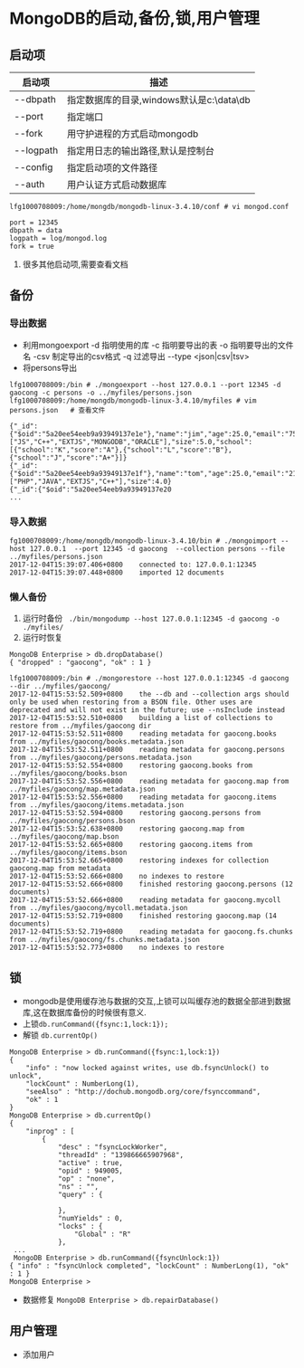 


# MongoDB的启动,备份,锁,用户管理

## 启动项
|启动项| 描述 |
|----|----|
|--dbpath| 指定数据库的目录,windows默认是c:\data\db|
|--port|指定端口|
|--fork|用守护进程的方式启动mongodb|
|--logpath|指定用日志的输出路径,默认是控制台|
|--config|指定启动项的文件路径|
|--auth|用户认证方式启动数据库|

```
lfg1000708009:/home/mongdb/mongodb-linux-3.4.10/conf # vi mongod.conf 

port = 12345
dbpath = data
logpath = log/mongod.log
fork = true

```
1. 很多其他启动项,需要查看文档

## 备份

### 导出数据
* 利用mongoexport
-d 指明使用的库
-c 指明要导出的表
-o 指明要导出的文件名
-csv 制定导出的csv格式
-q 过滤导出
--type <json|csv|tsv>
* 将persons导出
```
lfg1000708009:/bin # ./mongoexport --host 127.0.0.1 --port 12345 -d gaocong -c persons -o ../myfiles/persons.json
lfg1000708009:/home/mongdb/mongodb-linux-3.4.10/myfiles # vim persons.json   # 查看文件

{"_id":{"$oid":"5a20ee54eeb9a93949137e1e"},"name":"jim","age":25.0,"email":"75431457@qq.com","c":89.0,"m":96.0,"e":87.0,"country":"USA","books":["JS","C++","EXTJS","MONGODB","ORACLE"],"size":5.0,"school":[{"school":"K","score":"A"},{"school":"L","score":"B"},{"school":"J","score":"A+"}]}
{"_id":{"$oid":"5a20ee54eeb9a93949137e1f"},"name":"tom","age":25.0,"email":"214557457@qq.com","c":75.0,"m":66.0,"e":97.0,"country":"USA","books":["PHP","JAVA","EXTJS","C++"],"size":4.0}
{"_id":{"$oid":"5a20ee54eeb9a93949137e20
...
```

### 导入数据
```
fg1000708009:/home/mongdb/mongodb-linux-3.4.10/bin # ./mongoimport --host 127.0.0.1  --port 12345 -d gaocong  --collection persons --file ../myfiles/persons.json
2017-12-04T15:39:07.406+0800	connected to: 127.0.0.1:12345
2017-12-04T15:39:07.448+0800	imported 12 documents
```
### 懒人备份
1. 运行时备份
` ./bin/mongodump --host 127.0.0.1:12345 -d gaocong -o ./myfiles/`
2. 运行时恢复
```
MongoDB Enterprise > db.dropDatabase()
{ "dropped" : "gaocong", "ok" : 1 }

lfg1000708009:/bin # ./mongorestore --host 127.0.0.1:12345 -d gaocong --dir ../myfiles/gaocong/
2017-12-04T15:53:52.509+0800	the --db and --collection args should only be used when restoring from a BSON file. Other uses are deprecated and will not exist in the future; use --nsInclude instead
2017-12-04T15:53:52.510+0800	building a list of collections to restore from ../myfiles/gaocong dir
2017-12-04T15:53:52.511+0800	reading metadata for gaocong.books from ../myfiles/gaocong/books.metadata.json
2017-12-04T15:53:52.511+0800	reading metadata for gaocong.persons from ../myfiles/gaocong/persons.metadata.json
2017-12-04T15:53:52.554+0800	restoring gaocong.books from ../myfiles/gaocong/books.bson
2017-12-04T15:53:52.556+0800	reading metadata for gaocong.map from ../myfiles/gaocong/map.metadata.json
2017-12-04T15:53:52.556+0800	reading metadata for gaocong.items from ../myfiles/gaocong/items.metadata.json
2017-12-04T15:53:52.594+0800	restoring gaocong.persons from ../myfiles/gaocong/persons.bson
2017-12-04T15:53:52.638+0800	restoring gaocong.map from ../myfiles/gaocong/map.bson
2017-12-04T15:53:52.665+0800	restoring gaocong.items from ../myfiles/gaocong/items.bson
2017-12-04T15:53:52.665+0800	restoring indexes for collection gaocong.map from metadata
2017-12-04T15:53:52.666+0800	no indexes to restore
2017-12-04T15:53:52.666+0800	finished restoring gaocong.persons (12 documents)
2017-12-04T15:53:52.666+0800	reading metadata for gaocong.mycoll from ../myfiles/gaocong/mycoll.metadata.json
2017-12-04T15:53:52.719+0800	finished restoring gaocong.map (14 documents)
2017-12-04T15:53:52.719+0800	reading metadata for gaocong.fs.chunks from ../myfiles/gaocong/fs.chunks.metadata.json
2017-12-04T15:53:52.773+0800	no indexes to restore
```

## 锁

* mongodb是使用缓存池与数据的交互,上锁可以叫缓存池的数据全部进到数据库,这在数据库备份的时候很有意义.
* 上锁`db.runCommand({fsync:1,lock:1});`
* 解锁 `db.currentOp()`
```
MongoDB Enterprise > db.runCommand({fsync:1,lock:1})
{
	"info" : "now locked against writes, use db.fsyncUnlock() to unlock",
	"lockCount" : NumberLong(1),
	"seeAlso" : "http://dochub.mongodb.org/core/fsynccommand",
	"ok" : 1
}
MongoDB Enterprise > db.currentOp()
{
	"inprog" : [
		{
			"desc" : "fsyncLockWorker",
			"threadId" : "139866665907968",
			"active" : true,
			"opid" : 949005,
			"op" : "none",
			"ns" : "",
			"query" : {
				
			},
			"numYields" : 0,
			"locks" : {
				"Global" : "R"
			},
 ...
 MongoDB Enterprise > db.runCommand({fsyncUnlock:1})
{ "info" : "fsyncUnlock completed", "lockCount" : NumberLong(1), "ok" : 1 }
MongoDB Enterprise > 

```

* 数据修复
`MongoDB Enterprise > db.repairDatabase()`

## 用户管理

* 添加用户










